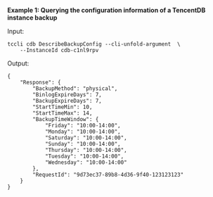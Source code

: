 **Example 1: Querying the configuration information of a TencentDB instance backup**



Input: 

```
tccli cdb DescribeBackupConfig --cli-unfold-argument  \
    --InstanceId cdb-c1nl9rpv
```

Output: 
```
{
    "Response": {
        "BackupMethod": "physical",
        "BinlogExpireDays": 7,
        "BackupExpireDays": 7,
        "StartTimeMin": 10,
        "StartTimeMax": 14,
        "BackupTimeWindow": {
            "Friday": "10:00-14:00",
            "Monday": "10:00-14:00",
            "Saturday": "10:00-14:00",
            "Sunday": "10:00-14:00",
            "Thursday": "10:00-14:00",
            "Tuesday": "10:00-14:00",
            "Wednesday": "10:00-14:00"
        },
        "RequestId": "9d73ec37-89b8-4d36-9f40-123123123"
    }
}
```

